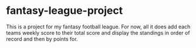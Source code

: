 # fantasy-league-project
This is a project for my fantasy football league. 
For now, all it does add each teams weekly score to their total score and display the standings in order of record and then by points for.
